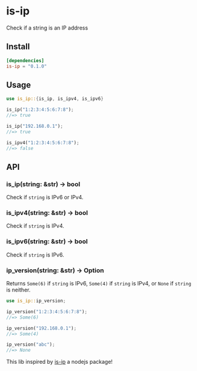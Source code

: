 # is-ip

Check if a string is an IP address

## Install

```toml
[dependencies]
is-ip = "0.1.0"
```

## Usage

```rust
use is_ip::{is_ip, is_ipv4, is_ipv6}

is_ip("1:2:3:4:5:6:7:8");
//=> true

is_ip("192.168.0.1");
//=> true

is_ipv4("1:2:3:4:5:6:7:8");
//=> false
```

## API

### is_ip(string: &str) -> bool

Check if `string` is IPv6 or IPv4.

### is_ipv4(string: &str) -> bool

Check if `string` is IPv4.

### is_ipv6(string: &str) -> bool

Check if `string` is IPv6.

### ip_version(string: &str) -> Option<u8>

Returns `Some(6)` if `string` is IPv6, `Some(4)` if `string` is IPv4, or `None` if `string` is neither.

```rust
use is_ip::ip_version;

ip_version("1:2:3:4:5:6:7:8");
//=> Some(6)

ip_version("192.168.0.1");
//=> Some(4)

ip_version("abc");
//=> None
```

This lib inspired by [is-ip](https://www.npmjs.com/package/is-ip) a nodejs package!
